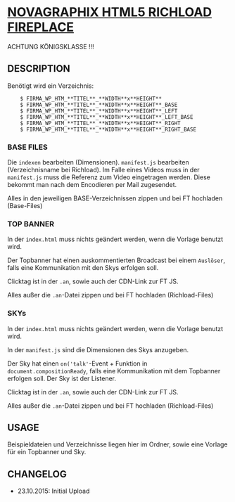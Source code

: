 # [NOVAGRAPHIX HTML5 RICHLOAD FIREPLACE](http://novagraphix.de)

ACHTUNG KÖNIGSKLASSE !!!

## DESCRIPTION

Benötigt wird ein Verzeichnis:

        $ FIRMA_WP_HTM_**TITEL**_**WIDTH**x**HEIGHT**
        $ FIRMA_WP_HTM_**TITEL**_**WIDTH**x**HEIGHT**_BASE
        $ FIRMA_WP_HTM_**TITEL**_**WIDTH**x**HEIGHT**_LEFT
        $ FIRMA_WP_HTM_**TITEL**_**WIDTH**x**HEIGHT**_LEFT_BASE
        $ FIRMA_WP_HTM_**TITEL**_**WIDTH**x**HEIGHT**_RIGHT
        $ FIRMA_WP_HTM_**TITEL**_**WIDTH**x**HEIGHT**_RIGHT_BASE

### BASE FILES

Die ``indexen`` bearbeiten (Dimensionen). ``manifest.js`` bearbeiten (Verzeichnisname bei Richload). Im Falle eines Videos muss in der ``manifest.js`` muss die Referenz zum Video eingetragen werden. Diese bekommt man nach dem Encodieren per Mail zugesendet.

Alles in den jeweiligen BASE-Verzeichnissen zippen und bei FT hochladen (Base-Files)

### TOP BANNER

In der ``index.html`` muss nichts geändert werden, wenn die Vorlage benutzt wird.

Der Topbanner hat einen auskommentierten Broadcast bei einem ``Auslöser``, falls eine Kommunikation mit den Skys erfolgen soll.

Clicktag ist in der ``.an``, sowie auch der CDN-Link zur FT JS.

Alles außer die ``.an``-Datei zippen und bei FT hochladen (Richload-Files)

### SKYs

In der ``index.html`` muss nichts geändert werden, wenn die Vorlage benutzt wird.

In der ``manifest.js`` sind die Dimensionen des Skys anzugeben.

Der Sky hat einen ``on('talk'``-Event + Funktion in ``document.compositionReady``, falls eine Kommunikation mit dem Topbanner erfolgen soll. Der Sky ist der Listener.

Clicktag ist in der ``.an``, sowie auch der CDN-Link zur FT JS.

Alles außer die ``.an``-Datei zippen und bei FT hochladen (Richload-Files)

## USAGE

Beispieldateien und Verzeichnisse liegen hier im Ordner, sowie eine Vorlage für ein Topbanner und Sky.

## CHANGELOG

* 23.10.2015:   Initial Upload